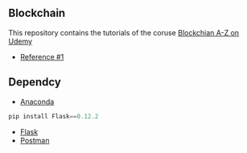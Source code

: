 Blockchain
---
This repository contains the tutorials of the coruse [Blockchian A-Z on Udemy](https://www.udemy.com/build-your-blockchain-az/learn/v4/overview)

* [Reference #1](https://hackernoon.com/learn-blockchains-by-building-one-117428612f46)


Dependcy
---
* [Anaconda](https://anaconda.org/)
```python
pip install Flask==0.12.2
```

* [Flask](http://pymbook.readthedocs.io/en/latest/flask.html)
* [Postman](https://www.getpostman.com/)